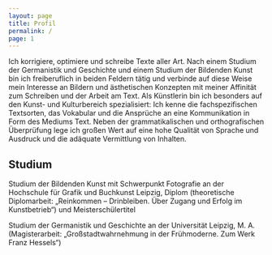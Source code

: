 ```yaml
---
layout: page
title: Profil
permalink: /
page: 1
---
```


Ich korrigiere, optimiere und schreibe Texte aller Art. Nach einem Studium der Germanistik und Geschichte und einem Studium der Bildenden Kunst bin ich freiberuflich in beiden Feldern tätig und verbinde auf diese Weise mein Interesse an Bildern und ästhetischen Konzepten mit meiner Affinität zum Schreiben und der Arbeit am Text. Als Künstlerin bin ich besonders auf den Kunst- und Kulturbereich spezialisiert: Ich kenne die fachspezifischen Textsorten, das Vokabular und die Ansprüche an eine Kommunikation in Form des Mediums Text. Neben der grammatikalischen und orthografischen Überprüfung lege ich großen Wert auf eine hohe Qualität von Sprache und Ausdruck und die adäquate Vermittlung von Inhalten.

## Studium

Studium der Bildenden Kunst mit Schwerpunkt Fotografie an der Hochschule für Grafik und Buchkunst Leipzig, Diplom (theoretische Diplomarbeit: „Reinkommen – Drinbleiben. Über Zugang und Erfolg im Kunstbetrieb“) und Meisterschülertitel

Studium der Germanistik und Geschichte an der Universität Leipzig, M. A. (Magisterarbeit: „Großstadtwahrnehmung in der Frühmoderne. Zum Werk Franz Hessels“)
